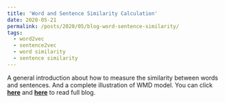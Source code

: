 ```yaml
---
title: 'Word and Sentence Similarity Calculation'
date: 2020-05-21
permalink: /posts/2020/05/blog-word-sentence-similarity/
tags:
  - word2vec
  - sentence2vec
  - word similarity
  - sentence similarity
---
```


A general introduction about how to measure the similarity between words and sentences. And a complete illustration of WMD model. You can click [**here**](https://pridelee.github.io/files/blog/Sentence-Similarity.pdf) and [**here**](https://zhuanlan.zhihu.com/p/142661543) to read full blog.
